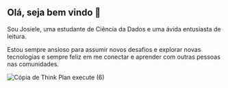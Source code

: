 ## Olá, seja bem vindo 👋

Sou Josiele, uma estudante de Ciência da Dados e uma ávida entusiasta de leitura.

Estou sempre ansioso para assumir novos desafios e explorar novas tecnologias e sempre feliz em me conectar e aprender com outras pessoas nas comunidades.

  
![Cópia de Think Plan execute (6)](https://github.com/user-attachments/assets/07b210e3-ef6f-4c3f-8ff5-b5f08ad947cf)

